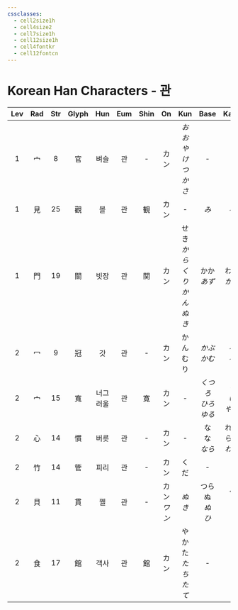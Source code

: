 ```yaml
---
cssclasses:
  - cell2size1h
  - cell4size2
  - cell7size1h
  - cell12size1h
  - cell4fontkr
  - cell12fontcn
---
```


# Korean Han Characters - 관

| Lev | Rad | Str | Glyph | Hun  | Eum | Shin |     On     |         Kun          |       Base        |       Kana       | Simp |     Man      |  Can   | Viet  |
| :-: | :-: | :-: | :---: | :--: | :-: | :--: | :--------: | :------------------: | :---------------: | :--------------: | :--: | :----------: | :----: | :---: |
|  1  |  宀  |  8  |   官   |  벼슬  |  관  |  -   |     カン     |    *おおやけ<br>つかさ*     |         -         |        -         |  -   |     guān     |  gun1  | quan  |
|  1  |  見  | 25  |   觀   |  볼   |  관  |  観   |     カン     |          -           |        *み*        |       *る*        |  观   | guān<br>guàn |  gun1  | quan  |
|  1  |  門  | 19  |   關   |  빗장  |  관  |  関   |     カン     | せき<br>*からくり<br>かんぬき* |    かか<br>*あず*     |    わる<br>*かる*    |  关   |     guān     | gwaan1 | quan  |
|  2  |  冖  |  9  |   冠   |  갓   |  관  |  -   |     カン     |         かんむり         |    *かぶ<br>かむ*     |     *る<br>る*     |  -   | guān<br>guàn |  gun1  | quán  |
|  2  |  宀  | 15  |   寬   | 너그러울 |  관  |  寛   |     カン     |          -           | *くつろ<br>ひろ<br>ゆる* |  *ぐ<br>い<br>やか*  |  宽   |     kuān     |  fun1  | khoan |
|  2  |  心  | 14  |   慣   |  버릇  |  관  |  -   |     カン     |          -           |  な<br>な<br>*なら*   | れる<br>らす<br>*わし* |  惯   |     guàn     | gwaan3 | quen  |
|  2  |  竹  | 14  |   管   |  피리  |  관  |  -   |     カン     |          くだ          |         -         |        -         |  -   |     guǎn     |  gun2  | quản  |
|  2  |  貝  | 11  |   貫   |  꿸   |  관  |  -   | カン<br>*ワン* |         *ぬき*         |  つらぬ<br>*ぬ<br>ひ*  |  く<br>*く<br>く*   |  贯   |     guàn     |  gun3  | quan  |
|  2  |  食  | 17  |   館   |  객사  |  관  |  館   |     カン     |  やかた<br>*たち<br>たて*   |         -         |        -         |  馆   |     guǎn     |  gun2  | quán  |
